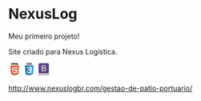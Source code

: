 # NexusLog

Meu primeiro projeto!

Site criado para Nexus Logística. 

<code><img height="25" src="https://raw.githubusercontent.com/devicons/devicon/master/icons/html5/html5-original-wordmark.svg"></code>
<code><img height="25" src="https://raw.githubusercontent.com/devicons/devicon/master/icons/css3/css3-original-wordmark.svg"></code>
<code><img height="25" src="https://raw.githubusercontent.com/devicons/devicon/master/icons/bootstrap/bootstrap-plain-wordmark.svg"></code>

http://www.nexuslogbr.com/gestao-de-patio-portuario/
